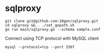 # sqlproxy

```
git clone git@github.com:10gen/sqlproxy.git
cd sqlproxy && . ./set_gopath.sh
go run main/sqlproxy.go --schema sample.conf
```

Connect using TCP protocol with MySQL client
```
mysql --protocol=tcp --port 3307
```
